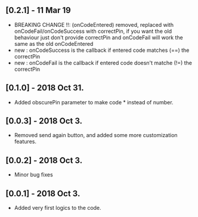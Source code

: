 ## [0.2.1] - 11 Mar 19

* BREAKING CHANGE !!: (onCodeEntered) removed, replaced with onCodeFail/onCodeSuccess with correctPin, if you want the old behaviour just don't provide correctPin and onCodeFail will work the same as the old onCodeEntered
* new : onCodeSuccess is the callback if entered code matches (==) the correctPin
* new : onCodeFail is the callback if entered code doesn't matche (!=) the correctPin

## [0.1.0] - 2018 Oct 31.

* Added obscurePin parameter to make code * instead of number.

## [0.0.3] - 2018 Oct 3.

* Removed send again button, and added some more customization features.

## [0.0.2] - 2018 Oct 3.

* Minor bug fixes

## [0.0.1] - 2018 Oct 3.

* Added very first logics to the code.
